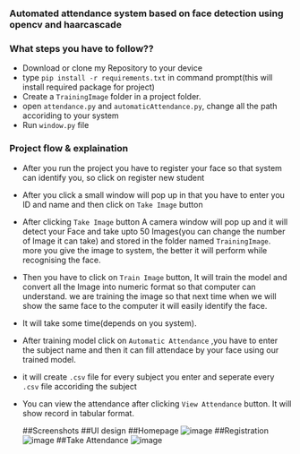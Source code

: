 
### Automated attendance system based on face detection using opencv and haarcascade


### What steps you have to follow??
- Download or clone my Repository to your device
- type `pip install -r requirements.txt` in command prompt(this    will install required package for project)
- Create a `TrainingImage` folder in a project folder.
- open `attendance.py` and `automaticAttendance.py`, change all the path accoriding to your system
- Run `window.py` file

### Project flow & explaination
- After you run the project you have to register your face so that system can identify you, so click on register new student
- After you click a small window will pop up in that you have to enter you ID and name and then click on `Take Image` button
- After clicking `Take Image` button A camera window will pop up and it will detect your Face and take upto 50 Images(you can change the number of Image it can take) and stored in the folder named `TrainingImage`. more you give the image to system, the better it will perform while recognising the face.
- Then you have to click on `Train Image` button, It will train the model and convert all the Image into numeric format so that computer can understand. we are training the image so that next time when we will show the same face to the computer it will easily identify the face.
- It will take some time(depends on you system).
- After training model click on `Automatic Attendance` ,you have to enter the subject name and then it can fill attendace by your face using our trained model.
- it will create `.csv` file for every subject you enter and seperate every `.csv` file accoriding the subject
- You can view the attendance after clicking `View Attendance` button. It will show record in tabular format.

  ##Screenshots
  ##UI design
  ##Homepage
  ![image](https://github.com/JennyPoudel/Automated_attendance_system/assets/84913910/47378097-93a1-411f-b517-653989311bc7)
  ##Registration
  ![image](https://github.com/JennyPoudel/Automated_attendance_system/assets/84913910/44eebefd-aba8-4c10-afb4-6d7548cc0cb6)
  ##Take Attendance
  ![image](https://github.com/JennyPoudel/Automated_attendance_system/assets/84913910/7a6a56a7-cf42-42ee-8fed-196def964de3)




